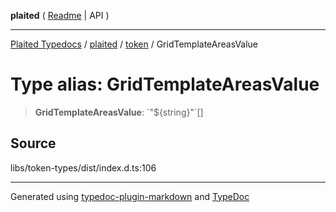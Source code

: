 **plaited** ( [Readme](../../README.md) \| API )

***

[Plaited Typedocs](../../../modules.md) / [plaited](../../modules.md) / [token](../README.md) / GridTemplateAreasValue

# Type alias: GridTemplateAreasValue

> **GridTemplateAreasValue**: \`"${string}"\`[]

## Source

libs/token-types/dist/index.d.ts:106

***

Generated using [typedoc-plugin-markdown](https://www.npmjs.com/package/typedoc-plugin-markdown) and [TypeDoc](https://typedoc.org/)
